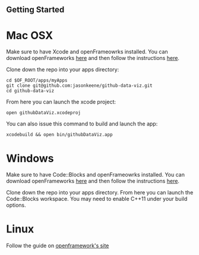 
## Getting Started

# Mac OSX

Make sure to have Xcode and openFrameowrks installed. You can download
openFrameworks [here](http://www.openframeworks.cc/versions/v0.8.4/of_v0.8.4_osx_release.zip)
and then follow the instructions [here](http://openframeworks.cc/setup/xcode/).

Clone down the repo into your apps directory:

    cd $OF_ROOT/apps/myApps
    git clone git@github.com:jasonkeene/github-data-viz.git
    cd github-data-viz

From here you can launch the xcode project:

    open githubDataViz.xcodeproj

You can also issue this command to build and launch the app:

    xcodebuild && open bin/githubDataViz.app

# Windows

Make sure to have Code::Blocks and openFrameowrks installed. You can download
openFrameworks [here](http://www.openframeworks.cc/versions/v0.8.4/of_v0.8.4_win_cb_release.zip)
and then follow the instructions [here](http://openframeworks.cc/setup/codeblocks/).

Clone down the repo into your apps directory. From here you can launch the
Code::Blocks workspace. You may need to enable C++11 under your build options.

# Linux

Follow the guide on [openframework's site](http://openframeworks.cc/setup/linux-codeblocks/)
